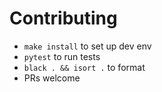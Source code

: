# Contributing
- `make install` to set up dev env
- `pytest` to run tests
- `black . && isort .` to format
- PRs welcome

